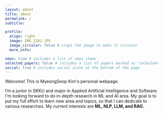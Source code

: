 ```yaml
---
layout: about
title: about
permalink: /
subtitle:

profile:
  align: right
  image: IMG_1262.JPG
  image_circular: false # crops the image to make it circular
  more_info:

news: true # includes a list of news items
selected_papers: false # includes a list of papers marked as "selected={true}"
social: true # includes social icons at the bottom of the page
---
```


Welcome! This is MyeongSeop Kim's personal webpage.

I’m a junior in SKKU and major in Applied Artificial Intelligence and Software. I'm looking forward to do in-depth research in ML and AI area. My goal is to put my full effort to learn new area and topics, so that I can dedicate to various researches. My current interests are __ML, NLP, LLM, and RAG.__ 
